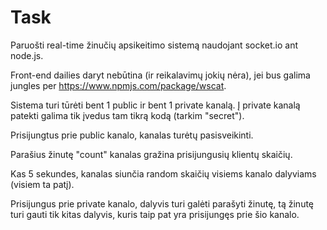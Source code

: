 # Task

Paruošti real-time žinučių apsikeitimo sistemą naudojant socket.io ant
node.js.

Front-end dailies daryt nebūtina (ir reikalavimų jokių nėra), jei bus
galima jungles per https://www.npmjs.com/package/wscat.


Sistema turi tūrėti bent 1 public ir bent 1 private kanalą. Į private
kanalą patekti galima tik įvedus tam tikrą kodą (tarkim "secret").


Prisijungtus prie public kanalo, kanalas turėtų pasisveikinti.

Parašius žinutę "count" kanalas gražina prisijungusių klientų skaičių.

Kas 5 sekundes, kanalas siunčia random skaičių visiems kanalo dalyviams
(visiem ta patį).


Prisijungus prie private kanalo, dalyvis turi galėti parašyti žinutę, tą
žinutę turi gauti tik kitas dalyvis, kuris taip pat yra prisijungęs prie
šio kanalo.